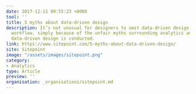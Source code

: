 ```yaml
---
date: 2017-12-11 09:55:23 +0000
tool: ''
title: 5 myths about data-driven design
description: It’s not unusual for designers to omit data-driven design from their
  workflow, simply because of the unfair myths surrounding analytics and the way that
  data-driven design is conducted.
link: https://www.sitepoint.com/5-myths-about-data-driven-design/
site: Sitepoint
image: "/assets/images/sitepoint.png"
category:
- Analytics
type: Article
preview: ''
organisation: _organisations/sitepoint.md
---
```


